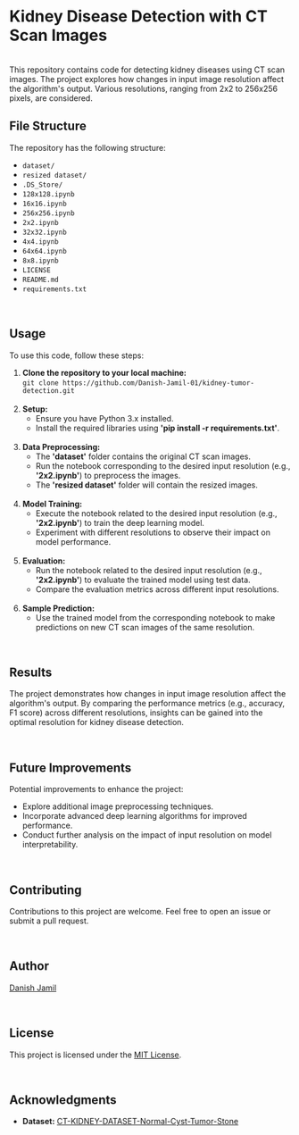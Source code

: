 # Kidney Disease Detection with CT Scan Images

<br>
This repository contains code for detecting kidney diseases using CT scan images. The project explores how changes in input image resolution affect the algorithm's output. Various resolutions, ranging from 2x2 to 256x256 pixels, are considered.

<br>

## File Structure
The repository has the following structure:
<br>
- <code>dataset/</code><br>
- <code>resized dataset/</code><br>
- <code>.DS_Store/</code><br>
- <code>128x128.ipynb</code><br>
- <code>16x16.ipynb</code><br>
- <code>256x256.ipynb</code><br>
- <code>2x2.ipynb</code><br>
- <code>32x32.ipynb</code><br>
- <code>4x4.ipynb</code><br>
- <code>64x64.ipynb</code><br>
- <code>8x8.ipynb</code><br>
- <code>LICENSE</code><br>
- <code>README.md</code><br>
- <code>requirements.txt</code><br>

<br>

## Usage

To use this code, follow these steps:

<ol>

<li><b>Clone the repository to your local machine:</b>
 <br>
    <code>git clone https://github.com/Danish-Jamil-01/kidney-tumor-detection.git</code>
</li>
<br>


<li><b>Setup:</b>

- Ensure you have Python 3.x installed.
- Install the required libraries using <b>'pip install -r requirements.txt'</b>.
</li>
<br>


<li><b>Data Preprocessing:</b>

- The <b>'dataset'</b> folder contains the original CT scan images.
- Run the notebook corresponding to the desired input resolution (e.g., <b>'2x2.ipynb'</b>) to preprocess the images.
- The <b>'resized dataset'</b> folder will contain the resized images.
</li>

<br>

<li><b>Model Training:</b>
<br>

- Execute the notebook related to the desired input resolution (e.g., <b>'2x2.ipynb'</b>) to train the deep learning model.
- Experiment with different resolutions to observe their impact on model performance. 
</li>

<br>

<li><b>Evaluation:</b>
<br>

- Run the notebook related to the desired input resolution (e.g., <b>'2x2.ipynb'</b>) to evaluate the trained model using test data.
- Compare the evaluation metrics across different input resolutions.
</li>

<br>

<li><b>Sample Prediction:</b>
<br>

- Use the trained model from the corresponding notebook to make predictions on new CT scan images of the same resolution.
</li>

</ol>

<br>



## Results

The project demonstrates how changes in input image resolution affect the algorithm's output. By comparing the performance metrics (e.g., accuracy, F1 score) across different resolutions, insights can be gained into the optimal resolution for kidney disease detection.

<br>

## Future Improvements

Potential improvements to enhance the project:

- Explore additional image preprocessing techniques.
- Incorporate advanced deep learning algorithms for improved performance.
- Conduct further analysis on the impact of input resolution on model interpretability.


<br>

## Contributing
Contributions to this project are welcome. Feel free to open an issue or submit a pull request.

<br>

## Author
[Danish Jamil](https://github.com/Danish-Jamil-01)

<br>

## License
This project is licensed under the [MIT License](LICENSE).

<br>

## Acknowledgments
- <b>Dataset:</b> [CT-KIDNEY-DATASET-Normal-Cyst-Tumor-Stone](https://www.kaggle.com/datasets/nazmul0087/ct-kidney-dataset-normal-cyst-tumor-and-stone)
